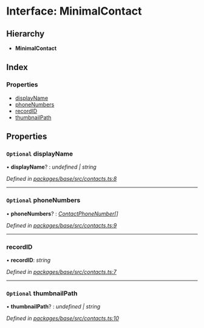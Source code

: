 # Interface: MinimalContact

## Hierarchy

* **MinimalContact**

## Index

### Properties

* [displayName](_base_src_contacts_.minimalcontact.md#optional-displayname)
* [phoneNumbers](_base_src_contacts_.minimalcontact.md#optional-phonenumbers)
* [recordID](_base_src_contacts_.minimalcontact.md#recordid)
* [thumbnailPath](_base_src_contacts_.minimalcontact.md#optional-thumbnailpath)

## Properties

### `Optional` displayName

• **displayName**? : *undefined | string*

*Defined in [packages/base/src/contacts.ts:8](https://github.com/celo-org/celo-monorepo/blob/master/packages/base/src/contacts.ts#L8)*

___

### `Optional` phoneNumbers

• **phoneNumbers**? : *[ContactPhoneNumber](_base_src_contacts_.contactphonenumber.md)[]*

*Defined in [packages/base/src/contacts.ts:9](https://github.com/celo-org/celo-monorepo/blob/master/packages/base/src/contacts.ts#L9)*

___

###  recordID

• **recordID**: *string*

*Defined in [packages/base/src/contacts.ts:7](https://github.com/celo-org/celo-monorepo/blob/master/packages/base/src/contacts.ts#L7)*

___

### `Optional` thumbnailPath

• **thumbnailPath**? : *undefined | string*

*Defined in [packages/base/src/contacts.ts:10](https://github.com/celo-org/celo-monorepo/blob/master/packages/base/src/contacts.ts#L10)*
